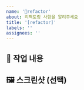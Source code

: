 ```yaml
---
name: '🔨refactor'
about: 리팩토링 사항을 알려주세요
title: '[refactor]'
labels: ''
assignees: ''
---
```


## 🔨 작업 내용

## 🖼️ 스크린샷 (선택)
